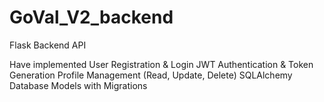 # GoVal_V2_backend

Flask Backend API 

Have implemented User Registration & Login
JWT Authentication & Token Generation
Profile Management (Read, Update, Delete)
SQLAlchemy Database Models with Migrations
